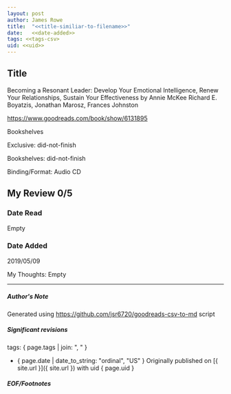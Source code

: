 ```yaml
---
layout: post
author: James Rowe
title:  "<<title-similiar-to-filename>>"
date:   <<date-added>>
tags: <<tags-csv>
uid: <<uid>>
---
```


<!-- highly dependent on how you personally use jekyll templates, and how you want this to show up -->

## Title

Becoming a Resonant Leader: Develop Your Emotional Intelligence, Renew Your Relationships, Sustain Your Effectiveness by Annie McKee
Richard E. Boyatzis, Jonathan Marosz, Frances Johnston 

https://www.goodreads.com/book/show/6131895

Bookshelves

Exclusive: did-not-finish

Bookshelves: did-not-finish

Binding/Format: Audio CD

## My Review 0/5

### Date Read
Empty

### Date Added
2019/05/09

My Thoughts: Empty

---

##### Author's Note

Generated using https://github.com/jsr6720/goodreads-csv-to-md script

##### Significant revisions

tags: { page.tags | join: ", " } <!-- todo move this somewhere -->

- { page.date | date_to_string: "ordinal", "US" } Originally published on [{ site.url }]({ site.url }) with uid { page.uid }

##### EOF/Footnotes

